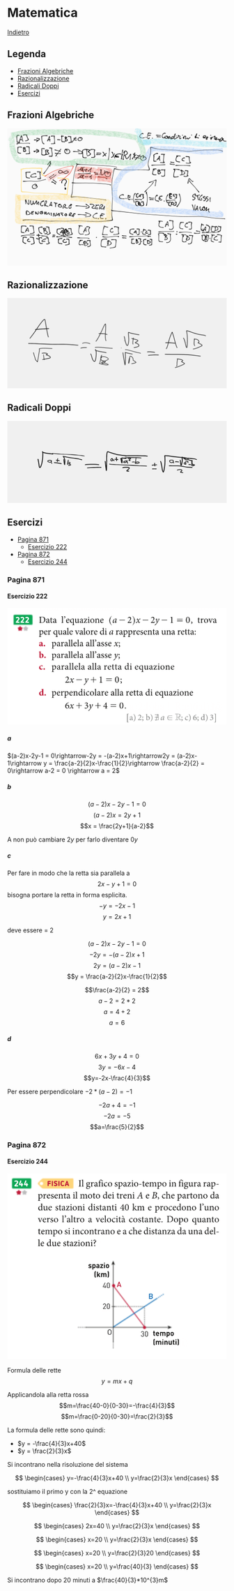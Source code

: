 # Matematica

[Indietro](./matematica.md)

## Legenda
- [Frazioni Algebriche](#frazioni-algebriche)
- [Razionalizzazione](#razionalizzazione)
- [Radicali Doppi](#radicali-doppi)
- [Esercizi](#esercizi)


## Frazioni Algebriche
![Frazioni Algebriche](./algebra/frazioni-algebriche.png)

## Razionalizzazione
![Razionalizzazione](./algebra/razionalizzazione.png)

## Radicali Doppi
![Radicali Doppi](./algebra/radicali-doppi.png)

## Esercizi

- [Pagina 871](#pagina-871)
  - [Esercizio 222](#esercizio-222)
- [Pagina 872](#pagina-872)
  - [Esercizio 244](#esercizio-244)

### Pagina 871
#### Esercizio 222
![Esercizio](./algebra/871.222.png)
##### a
$(a-2)x-2y-1 = 0\rightarrow-2y = -(a-2)x+1\rightarrow2y = (a-2)x-1\rightarrow y = \frac{a-2}{2}x-\frac{1}{2}\rightarrow \frac{a-2}{2} = 0\rightarrow a-2 = 0 \rightarrow a = 2$

##### b
$$(a-2)x-2y-1 = 0$$
$$(a-2)x = 2y+1$$
$$x = \frac{2y+1}{a-2}$$

A non può cambiare $2y$ per farlo diventare $0y$

##### c
Per fare in modo che la retta sia parallela a 
$$2x-y+1=0$$
bisogna portare la retta in forma esplicita.
$$-y=-2x-1$$
$$y=2x+1$$

deve essere = 2

$$(a-2)x-2y-1 = 0$$
$$-2y = -(a-2)x+1$$
$$2y = (a-2)x-1$$
$$y = \frac{a-2}{2}x-\frac{1}{2}$$

$$\frac{a-2}{2} = 2$$
$$a-2 = 2*2$$
$$a = 4+2$$
$$a = 6$$

##### d
$$6x+3y+4=0$$
$$3y=-6x-4$$
$$y=-2x-\frac{4}{3}$$

Per essere perpendicolare $-2  * (a-2) = -1$

$$-2a+4=-1$$
$$-2a=-5$$
$$a=\frac{5}{2}$$

### Pagina 872
#### Esercizio 244
![Esercizio](algebra/872.244.png)

Formula delle rette
$$
y=mx+q
$$

Applicandola alla retta rossa
$$m=\frac{40-0}{0-30}=-\frac{4}{3}$$
$$m=\frac{0-20}{0-30}=\frac{2}{3}$$

La formula delle rette sono quindi:
- $y = -\frac{4}{3}x+40$
- $y = \frac{2}{3}x$

Si incontrano nella risoluzione del sistema

$$
\begin{cases}
y=-\frac{4}{3}x+40
\\
y=\frac{2}{3}x
\end{cases}
$$

sostituiamo il primo y con la 2^ equazione

$$
\begin{cases}
\frac{2}{3}x=-\frac{4}{3}x+40
\\
y=\frac{2}{3}x
\end{cases}
$$

$$
\begin{cases}
2x=40
\\
y=\frac{2}{3}x
\end{cases}
$$

$$
\begin{cases}
x=20
\\
y=\frac{2}{3}x
\end{cases}
$$

$$
\begin{cases}
x=20
\\
y=\frac{2}{3}20
\end{cases}
$$

$$
\begin{cases}
x=20
\\
y=\frac{40}{3}
\end{cases}
$$

Si incontrano dopo 20 minuti a $\frac{40}{3}*10^{3}m$
